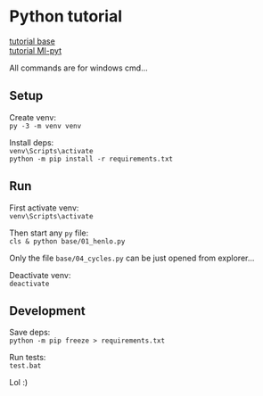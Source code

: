 # Python tutorial

[tutorial base](https://naucse.python.cz/course/pyladies/)  
[tutorial MI-pyt](https://naucse.python.cz/course/mi-pyt/)

All commands are for windows cmd...

## Setup
Create venv:  
`py -3 -m venv venv`

Install deps:  
`venv\Scripts\activate`  
`python -m pip install -r requirements.txt`

## Run
First activate venv:  
`venv\Scripts\activate`

Then start any `py` file:  
`cls & python base/01_henlo.py`

Only the file `base/04_cycles.py` can be just opened from explorer...

Deactivate venv:  
`deactivate`

## Development

Save deps:  
`python -m pip freeze > requirements.txt`

Run tests:  
`test.bat`

Lol :)
